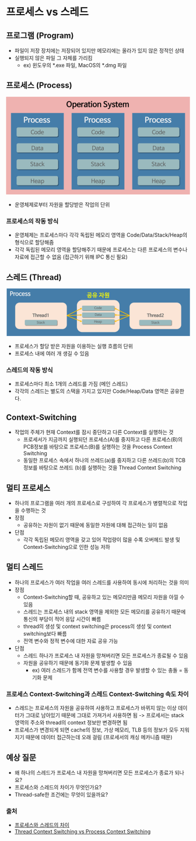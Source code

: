 # 프로세스 vs 스레드
## 프로그램 (Program)
- 파일이 저장 장치에는 저장되어 있지만 메모리에는 올라가 있지 않은 정적인 상태 
- 실행되지 않은 파일 그 자체를 가리킴 
	- ex) 윈도우의 *.exe 파일, MacOS의 *.dmg 파일 

## 프로세스 (Process)
![](README/process.png)
- 운영체제로부터 자원을 할당받은 작업의 단위

### 프로세스의 작동 방식
- 운영체제는 프로세스마다 각각 독립된 메모리 영역을 Code/Data/Stack/Heap의 형식으로 할당해줌
- 각각 독립된 메모리 영역을 할당해주기 때문에 프로세스는 다른 프로세스의 변수나 자료에 접근할 수 없음 (접근하기 위해 IPC 통신 필요)

## 스레드 (Thread)
![](README/Thread.png)
- 프로세스가 할당 받은 자원을 이용하는 실행 흐름의 단위
- 프로세스 내에 여러 개 생길 수 있음 

### 스레드의 작동 방식 
- 프로세스마다 최소 1개의 스레드를 가짐 (메인 스레드)
- 각각의 스레드는 별도의 스택을 가지고 있지만 Code/Heap/Data 영역은 공유한다. 

## Context-Switching
- 작업의 주체가 현재 Context를 잠시 중단하고 다른 Context를 실행하는 것
	- 프로세서가 지금까지 실행되던 프로세스(A)를 중지하고 다른 프로세스(B)의 PCB정보를 바탕으로 프로세스(B)를 실행하는 것을 Process Context Switching
	- 동일한 프로세스 속에서 하나의 쓰레드(a)를 중지하고 다른 쓰레드(b)의 TCB정보를 바탕으로 쓰레드 (b)를 실행하는 것을 Thread Context Switching

## 멀티 프로세스
- 하나의 프로그램을 여러 개의 프로세스로 구성하여 각 프로세스가 병렬적으로 작업을 수행하는 것
- 장점
	- 공유하는 자원이 없기 때문에 동일한 자원에 대해 접근하는 일이 없음 
- 단점
	- 각각 독립된 메모리 영역을 갖고 있어 작업량이 많을 수록 오버헤드 발생 및 Context-Switching으로 인한 성능 저하 

## 멀티 스레드
- 하나의 프로세스가 여러 작업을 여러 스레드를 사용하여 동시에 처리하는 것을 의미 
- 장점
	- Context-Switching할 때, 공유하고 있는 메모리만큼 메모리 자원을 아낄 수 있음 
	- 스레드는 프로세스 내의 stack 영역을 제외한 모든 메모리를 공유하기 때문에 통신의 부담이 적어 응답 시간이 빠름 
	- thread의 생성 및 context switching은 process의 생성 및 context switching보다 빠름 
	- 전역 변수와 정적 변수에 대한 자료 공유 가능
- 단점
	- 스레드 하나가 프로세스 내 자원을 망쳐버리면 모든 프로세스가 종료될 수 있음
	- 자원을 공유하기 때문에 동기화 문제 발생할 수 있음 
		- ex) 여러 스레드가 함께 전역 변수를 사용할 경우 발생할 수 있는 충돌 = 동기화 문제 

### 프로세스 Context-Switching과 스레드 Context-Switching 속도 차이 
- 스레드는 프로세스의 자원을 공유하여 사용하고 프로세스가 바뀌지 않는 이상 데이터가 그대로 남아있기 때문에 그대로 가져가서 사용하면 됨 -> 프로세서는 stack 영역의 주소와 thread의 context 정보만 변경하면 됨 
- 프로세스가 변경되게 되면 cache의 정보, 가상 메모리, TLB 등의 정보가 모두 지워지기 때문에 데이터 접근하는데 오래 걸림 (프로세서의 캐싱 메카니즘 때문) 

## 예상 질문
- 왜 하나의 스레드가 프로세스 내 자원을 망쳐버리면 모든 프로세스가 종료가 되나요?
- 프로세스와 스레드의 차이가 무엇인가요?
- Thread-safe한 조건에는 무엇이 있을까요?

### 출처
- [프로세스와 스레드의 차이](https://velog.io/@raejoonee/%ED%94%84%EB%A1%9C%EC%84%B8%EC%8A%A4%EC%99%80-%EC%8A%A4%EB%A0%88%EB%93%9C%EC%9D%98-%EC%B0%A8%EC%9D%B4)
- [Thread Context Switching vs Process Context Switching](https://hoony-gunputer.tistory.com/entry/Thread-Context-Switching-vs-Process-Context-Switching)